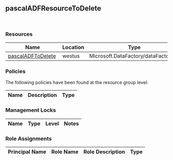 
## pascalADFResourceToDelete 
 
### Resources


| Name | Location | Type |
| --- | --- | --- |
| [pascalADFToDelete](pascalADFToDelete--61392490.md)  | westus  | Microsoft.DataFactory/dataFactories  |

### Policies
The following policies have been found at the resource group level: 

| Name | Description | Type |
| --- | --- | --- |

### Management Locks


| Name | Type | Level | Notes |
| --- | --- | --- | --- |

### Role Assignments


| Principal Name | Role Name | Role Description | Type |
| --- | --- | --- | --- |
